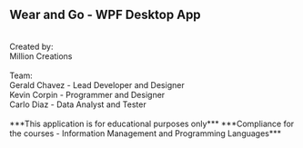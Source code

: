 ## Wear and Go - WPF Desktop App

<br/>
Created by:
<br/>
Million Creations
<br/>
<br/>
Team:
<br/>
Gerald Chavez - Lead Developer and Designer
<br/>
Kevin Corpin - Programmer and Designer
<br/>
Carlo Diaz - Data Analyst and Tester

<br/>
<br/>
***This application is for educational purposes only***
***Compliance for the courses - Information Management and Programming Languages***

